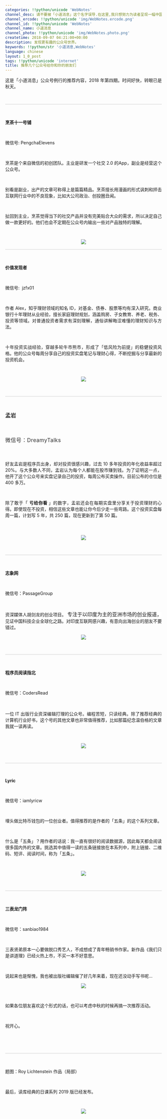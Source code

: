 ```yaml
---
categories: !!python/unicode 'WebNotes'
channel_desc: 请不要被「小道消息」这个名字误导.在这里,我只想努力为读者呈现一幅中国互联网的清明上河图.
channel_ercode: !!python/unicode 'img/WebNotes.ercode.png'
channel_id: !!python/unicode 'WebNotes'
channel_name: 小道消息
channel_photo: !!python/unicode 'img/WebNotes.photo.png'
createtime: 2018-09-07 04:21:00+00:00
description: 发现更有趣的公众号世界。
keywords: !!python/str '小道消息,WebNotes'
language: chinese
layout: 1_0_post
tags: !!python/unicode 'internet'
title: 推荐几个公众号给你和你的朋友们
---
```

<div class="rich_media_content" id="js_content">
<p style="text-align: justify;">
         这是「小道消息」公众号例行的推荐内容，2018 年第四期。时间好快，转眼已是秋天。
        </p>
<p>
<br/>
</p>
<hr style="margin-top: 1em;margin-bottom: 1em;white-space: normal;max-width: 100%;font-family: Lato, Helvetica, Arial, freesans, clean, sans-serif;border-right-width: 0px;border-bottom-width: 0px;border-left-width: 0px;border-top-style: solid;border-top-color: rgb(234, 234, 234);height: 1px;color: rgb(51, 51, 51);font-size: 15px;box-sizing: border-box !important;word-wrap: break-word !important;"/>
<p style="white-space: normal;">
<br/>
</p>
<p style="white-space: normal;">
<strong>
          烹茶十一号铺
         </strong>
</p>
<p style="white-space: normal;">
<br/>
</p>
<p style="white-space: normal;">
         微信号: PengchaElevens
        </p>
<p style="white-space: normal;">
<br/>
</p>
<p style="text-align: justify;">
         烹茶是个来自微信的初创团队。主业是研发一个社交 2.0 的App，副业是经营这个公众号。
        </p>
<p>
<br/>
</p>
<p style="text-align: justify;">
         别看是副业，出产的文章可称得上是篇篇精品。烹茶擅长用漫画的形式讽刺和抨击互联网行业中的不良现象，比如大公司政治、创投圈丑闻。
        </p>
<p>
<br/>
</p>
<p style="text-align: justify;">
         扯回到主业，烹茶觉得当下的社交产品并没有完美贴合大众的需求，所以决定自己做一款更好的。他们也会不定期在公众号内输出一些对产品独特的理解。
        </p>
<p style="white-space: normal;">
<br/>
</p>
<p style="text-align: center;">
<img class="" data-copyright="0" data-ratio="1" data-s="300,640" data-src="" data-type="jpeg" data-w="1280" src="{{ '/img/ow5rEn8QGlEc1daNkBgiabkPG8hIbYNrokSj1kLCNdpFeOEGxZUynq9WibJpwBk8Yr8vQphJdv76O8tlQg0riabwA.jpeg' | prepend: site.img | replace: '//','/' }}" style=""/>
</p>
<hr style="margin-top: 1em;margin-bottom: 1em;white-space: normal;max-width: 100%;font-family: Lato, Helvetica, Arial, freesans, clean, sans-serif;border-right-width: 0px;border-bottom-width: 0px;border-left-width: 0px;border-top-style: solid;border-top-color: rgb(234, 234, 234);height: 1px;color: rgb(51, 51, 51);font-size: 15px;box-sizing: border-box !important;word-wrap: break-word !important;"/>
<p style="white-space: normal;">
<br/>
</p>
<section class="" data-mpa-category="fav" data-mpa-color="null" data-mpa-template-id="612780">
<p>
<strong>
           价值发现者
          </strong>
</p>
<p>
<br/>
</p>
<p>
          微信号:  jzfx01
         </p>
<p>
<br/>
</p>
</section>
<p style="text-align: justify;">
         作者 Alex，知乎理财领域的知名 ID，对基金、债券、股票等均有深入研究。商业银行十年理财从业经验，擅长家庭理财规划，涵盖购房、子女教育、养老、税务、投资等领域。对普通投资者需求有深刻理解，通俗讲解晦涩难懂的理财知识与方法。
        </p>
<p>
<br/>
</p>
<p style="text-align: justify;">
         十年投资实战经验，穿越多轮牛市熊市，形成了「低风险为前提」的稳健投资风格。他的公众号每周分享自己的投资实盘笔记与理财心得，不断挖掘与分享最新的投资机会。
        </p>
<p style="text-align: justify;">
<br/>
</p>
<p style="text-align: center;">
<img class="" data-copyright="0" data-ratio="1" data-s="300,640" data-src="" data-type="jpeg" data-w="344" src="{{ '/img/ow5rEn8QGlEc1daNkBgiabkPG8hIbYNroRcqudsZaB3DvAkVB9KSzibFWA0jGAVTs0KER0skdica70mxMZrRJt6gA.jpeg' | prepend: site.img | replace: '//','/' }}" style=""/>
</p>
<p style="white-space: normal;">
<br/>
</p>
<hr style="margin-top: 1em;margin-bottom: 1em;white-space: normal;max-width: 100%;font-family: Lato, Helvetica, Arial, freesans, clean, sans-serif;border-right-width: 0px;border-bottom-width: 0px;border-left-width: 0px;border-top-style: solid;border-top-color: rgb(234, 234, 234);height: 1px;color: rgb(51, 51, 51);font-size: 15px;box-sizing: border-box !important;word-wrap: break-word !important;"/>
<p style="white-space: normal;">
<br/>
</p>
<p style="white-space: normal;">
<strong style='caret-color: rgb(51, 51, 51);color: rgb(51, 51, 51);font-family: -apple-system-font, BlinkMacSystemFont, "Helvetica Neue", "PingFang SC", "Hiragino Sans GB", "Microsoft YaHei UI", "Microsoft YaHei", Arial, sans-serif;font-size: 17px;letter-spacing: 0.5440000295639038px;text-align: justify;max-width: 100%;box-sizing: border-box !important;word-wrap: break-word !important;'>
          孟岩
         </strong>
<br/>
</p>
<p style='max-width: 100%;min-height: 1em;caret-color: rgb(51, 51, 51);color: rgb(51, 51, 51);font-family: -apple-system-font, BlinkMacSystemFont, "Helvetica Neue", "PingFang SC", "Hiragino Sans GB", "Microsoft YaHei UI", "Microsoft YaHei", Arial, sans-serif;font-size: 17px;letter-spacing: 0.5440000295639038px;text-align: justify;white-space: normal;box-sizing: border-box !important;word-wrap: break-word !important;'>
<br style="max-width: 100%;box-sizing: border-box !important;word-wrap: break-word !important;"/>
</p>
<p style='max-width: 100%;min-height: 1em;caret-color: rgb(51, 51, 51);color: rgb(51, 51, 51);font-family: -apple-system-font, BlinkMacSystemFont, "Helvetica Neue", "PingFang SC", "Hiragino Sans GB", "Microsoft YaHei UI", "Microsoft YaHei", Arial, sans-serif;font-size: 17px;letter-spacing: 0.5440000295639038px;text-align: justify;white-space: normal;box-sizing: border-box !important;word-wrap: break-word !important;'>
         微信号：DreamyTalks
        </p>
<p style='max-width: 100%;min-height: 1em;caret-color: rgb(51, 51, 51);color: rgb(51, 51, 51);font-family: -apple-system-font, BlinkMacSystemFont, "Helvetica Neue", "PingFang SC", "Hiragino Sans GB", "Microsoft YaHei UI", "Microsoft YaHei", Arial, sans-serif;font-size: 17px;letter-spacing: 0.5440000295639038px;text-align: justify;white-space: normal;box-sizing: border-box !important;word-wrap: break-word !important;'>
<br/>
</p>
<p style="text-align: justify;">
         好友孟岩是程序员出身，却对投资很感兴趣，过去 10 多年投资的年化收益率超过 20%。与大多数人不同，孟岩认为每个人都能在股市赚到钱。为了证明这一点，他开了这个公众号来实盘记录自己的投资，每周公布买卖操作。目前公布的仓位是 400 多万。
        </p>
<p>
<br/>
</p>
<p style="text-align: justify;">
         除了敢于「
         <strong>
          亏给你看
         </strong>
         」的数字，孟岩还会在每期实盘里分享关于投资理财的心得。即使现在不投资，相信这些文章也能让你今后少走一些弯路。这个投资实盘每周一篇，计划写 5 年，共 250 篇，现在更新到了第 50 篇。
        </p>
<p style='max-width: 100%;min-height: 1em;caret-color: rgb(51, 51, 51);color: rgb(51, 51, 51);font-family: -apple-system-font, BlinkMacSystemFont, "Helvetica Neue", "PingFang SC", "Hiragino Sans GB", "Microsoft YaHei UI", "Microsoft YaHei", Arial, sans-serif;font-size: 17px;letter-spacing: 0.5440000295639038px;text-align: justify;white-space: normal;box-sizing: border-box !important;word-wrap: break-word !important;'>
<br/>
</p>
<p style="text-align: center;">
<img class="" data-copyright="0" data-ratio="1" data-s="300,640" data-src="" data-type="jpeg" data-w="430" src="{{ '/img/ow5rEn8QGlEc1daNkBgiabkPG8hIbYNroSHjLfX5owbhdeUm0K2xRia16hzGB4K18K5b1z91joEXyWicIRVKff3Mw.jpeg' | prepend: site.img | replace: '//','/' }}" style=""/>
</p>
<p style="white-space: normal;">
<br/>
</p>
<hr style="margin-top: 1em;margin-bottom: 1em;white-space: normal;max-width: 100%;font-family: Lato, Helvetica, Arial, freesans, clean, sans-serif;border-right-width: 0px;border-bottom-width: 0px;border-left-width: 0px;border-top-style: solid;border-top-color: rgb(234, 234, 234);height: 1px;color: rgb(51, 51, 51);font-size: 15px;box-sizing: border-box !important;word-wrap: break-word !important;"/>
<p style="white-space: normal;">
<br/>
</p>
<p>
<strong>
          志象网
         </strong>
<strong>
<br/>
</strong>
</p>
<p>
<br/>
</p>
<p>
         微信号：PassageGroup
        </p>
<p>
<br/>
</p>
<p>
         资深媒体人胡剑龙的创业项目。
         <span style='font-size: 16px;color: rgb(25, 25, 25);font-family: "PingFang SC", Arial, 微软雅黑, 宋体, simsun, sans-serif;font-variant-ligatures: normal;orphans: 2;widows: 2;background-color: rgb(255, 255, 255);'>
          专注于以印度为主的亚洲市场的创业报道，
         </span>
         见证中国科技企业全球化之路。对印度互联网感兴趣，有意向出海创业的朋友不要错过。
        </p>
<p style="text-align: center;">
<img class="" data-copyright="0" data-ratio="1" data-s="300,640" data-src="" data-type="jpeg" data-w="430" src="{{ '/img/ow5rEn8QGlEc1daNkBgiabkPG8hIbYNroOobgrxVnWCUGWxE2jE6Zf8QdBksRia31rib5zRVTb15LILygOMq7fGpQ.jpeg' | prepend: site.img | replace: '//','/' }}" style=""/>
</p>
<p style="white-space: normal;">
<br/>
</p>
<hr style="margin-top: 1em;margin-bottom: 1em;white-space: normal;max-width: 100%;font-family: Lato, Helvetica, Arial, freesans, clean, sans-serif;border-right-width: 0px;border-bottom-width: 0px;border-left-width: 0px;border-top-style: solid;border-top-color: rgb(234, 234, 234);height: 1px;color: rgb(51, 51, 51);font-size: 15px;box-sizing: border-box !important;word-wrap: break-word !important;"/>
<p style="white-space: normal;">
<br/>
</p>
<p>
<strong>
          程序员阅读指北
         </strong>
</p>
<p>
<br/>
</p>
<p>
         微信号：CodersRead
        </p>
<p style='font-stretch: normal;font-size: 13px;line-height: normal;font-family: "Helvetica Neue"'>
<br/>
</p>
<p style="text-align: justify;">
         一位 IT 出版行业资深编辑打理的公众号。编程苦短，只读经典。除了推荐经典的计算机行业好书，这个号的其他文章也非常值得推荐，比如那篇纪念温伯格的文章我就一读再读。
        </p>
<p style="text-align: justify;">
<br/>
</p>
<p style="text-align: center;">
<img class="" data-copyright="0" data-ratio="1" data-s="300,640" data-src="" data-type="jpeg" data-w="430" src="{{ '/img/ow5rEn8QGlEc1daNkBgiabkPG8hIbYNroW8DGQtzHvnJRQlVzA45QTWtiaqTWzyXXD1qYPz7qRWPQ1VH3clKBTbg.jpeg' | prepend: site.img | replace: '//','/' }}" style=""/>
</p>
<p style="white-space: normal;">
<br/>
</p>
<hr style="margin-top: 1em;margin-bottom: 1em;white-space: normal;max-width: 100%;font-family: Lato, Helvetica, Arial, freesans, clean, sans-serif;border-right-width: 0px;border-bottom-width: 0px;border-left-width: 0px;border-top-style: solid;border-top-color: rgb(234, 234, 234);height: 1px;color: rgb(51, 51, 51);font-size: 15px;box-sizing: border-box !important;word-wrap: break-word !important;"/>
<p style="white-space: normal;">
<br/>
</p>
<p>
<strong>
          Lyric
         </strong>
</p>
<p>
<br/>
</p>
<p>
         微信号：iamlyricw
        </p>
<p>
<br/>
</p>
<p style="text-align: justify;">
         埋头做比特币钱包的一位创业者。值得推荐的是作者的「五条」的这个系列文章。
        </p>
<p>
<br/>
</p>
<p style="text-align: justify;">
         什么是「五条」？用作者的话说：我一直有很好的阅读数据源，因此每天都会阅读很多国内外的文章。挑选其中值得一读的五条链接放在本系列中，附上链接、二维码、短评、阅读时间，称为「五条」。
        </p>
<p>
<span style="caret-color: rgb(63, 63, 63);color: rgb(63, 63, 63);font-family: Optima-Regular, PingFangTC-light;font-size: 15.300000190734863px;letter-spacing: 0.5440000295639038px;text-align: justify;background-color: rgb(255, 255, 255);">
<br/>
</span>
</p>
<p style="text-align: center;">
<img class="" data-copyright="0" data-ratio="1" data-s="300,640" data-src="" data-type="jpeg" data-w="430" src="{{ '/img/ow5rEn8QGlEc1daNkBgiabkPG8hIbYNroqzRyf2aYsiaC9P543qb4GXl1OtNrwptQ8BW44rwxHq7K2QuY53VroJA.jpeg' | prepend: site.img | replace: '//','/' }}" style=""/>
</p>
<p>
<span style="caret-color: rgb(63, 63, 63);color: rgb(63, 63, 63);font-family: Optima-Regular, PingFangTC-light;font-size: 15.300000190734863px;letter-spacing: 0.5440000295639038px;text-align: justify;background-color: rgb(255, 255, 255);">
</span>
</p>
<p style="white-space: normal;">
<br/>
</p>
<hr style="margin-top: 1em;margin-bottom: 1em;white-space: normal;max-width: 100%;font-family: Lato, Helvetica, Arial, freesans, clean, sans-serif;border-right-width: 0px;border-bottom-width: 0px;border-left-width: 0px;border-top-style: solid;border-top-color: rgb(234, 234, 234);height: 1px;color: rgb(51, 51, 51);font-size: 15px;box-sizing: border-box !important;word-wrap: break-word !important;"/>
<p style="white-space: normal;">
<br/>
</p>
<p>
<strong>
          三表龙门阵
         </strong>
</p>
<p>
<br/>
</p>
<p>
         微信号：sanbiao1984
        </p>
<p>
<br/>
</p>
<p style="text-align: justify;">
         三表贤弟原本一心要做脱口秀艺人，不成想成了青年畅销书作家。新作品《我们只是讲道理》已经火热上市，不买一本不好意思。
        </p>
<p style="text-align: justify;">
<br/>
</p>
<p style="text-align: justify;">
         说起来也是惭愧，我也被出版社编辑催了好几年来着，现在还没动手写书呢…
        </p>
<p style="text-align: center;">
<img class="" data-copyright="0" data-ratio="1" data-s="300,640" data-src="" data-type="jpeg" data-w="430" src="{{ '/img/ow5rEn8QGlEc1daNkBgiabkPG8hIbYNroF8VlSelKo02t25FSGtBiawUCV3dFib45DTic9tBjpsq8X2UF22w9ia6b0Q.jpeg' | prepend: site.img | replace: '//','/' }}" style=""/>
</p>
<section>
<mpcps class="js_editor_cps" data-appid="wx831660fe3ded4389" data-categoryid="3" data-color="#fa7834" data-datakey="1536235462011_0.4938096408689825" data-packid="" data-pid="25300577" data-product="" data-report="s0%3D3%26s1%3D0%26s2%3D0%26s3%3D%25E6%2588%2591%25E4%25BB%25AC%25E5%258F%25AA%25E6%2598%25AF%25E8%25AE%25B2%25E9%2581%2593%25E7%2590%2586%26s4%3D0%26s5%3D10%26pid%3Dwx831660fe3ded4389_25300577%26uuid%3D2398221140853887440%26title%3D%25E6%2588%2591%25E4%25BB%25AC%25E5%258F%25AA%25E6%2598%25AF%25E8%25AE%25B2%25E9%2581%2593%25E7%2590%2586%25EF%25BC%2588%25E7%258B%25AC%25E5%25AE%25B6%25E7%25AD%25BE%25E5%2590%258D%25E7%2589%2588%25EF%25BC%2589%26sid%3D3%26cid%3D3%26ratio%3D10.00%2525%26price%3D43.50" data-smartnum="" data-templateid="list" data-type="1" data-uid="1536235462028" frameborder="0" style="width:100% !important;border:0;">
</mpcps>
</section>
<p>
<br/>
</p>
<p style="text-align: justify;">
         如果各位朋友喜欢这个形式的话，也可以考虑中秋的时候再搞一次推荐活动。
        </p>
<p>
<br/>
</p>
<p style="text-align: justify;">
         祝开心。
        </p>
<p>
<br/>
</p>
<p style="white-space: normal;">
<br/>
</p>
<hr style="margin-top: 1em;margin-bottom: 1em;white-space: normal;max-width: 100%;font-family: Lato, Helvetica, Arial, freesans, clean, sans-serif;border-right-width: 0px;border-bottom-width: 0px;border-left-width: 0px;border-top-style: solid;border-top-color: rgb(234, 234, 234);height: 1px;color: rgb(51, 51, 51);font-size: 15px;box-sizing: border-box !important;word-wrap: break-word !important;"/>
<p style="white-space: normal;">
<br/>
</p>
<p>
         题图：Roy Lichtenstein 作品（局部）
        </p>
<p>
<br/>
</p>
<p>
         最后，读库经典的日课系列 2019 版已经发布。
        </p>
<p>
<br/>
</p>
<p style="text-align: center;">
<img class="" data-copyright="0" data-ratio="1.5666666666666667" data-s="300,640" data-src="" data-type="png" data-w="900" src="{{ '/img/ow5rEn8QGlEc1daNkBgiabkPG8hIbYNroALYSGmKV6BENGbzRIItXSS6eLIlQAufnEbEjfF5ffO5MCdjOicVGtbg.png' | prepend: site.img | replace: '//','/' }}" style=""/>
</p>
<p>
<br/>
</p>
</div>